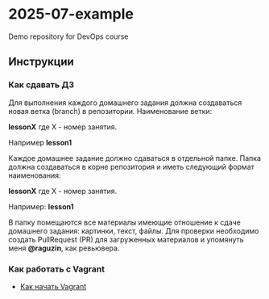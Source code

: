 # 2025-07-example
Demo repository for DevOps course

## Инструкции

### Как сдавать ДЗ

Для выполнения каждого домашнего задания должна создаваться новая ветка (branch) в репозитории. Наименование ветки:

**lessonX** где Х - номер занятия.

Например **lesson1**

Каждое домашнее задание должно сдаваться в отдельной папке. Папка должна создаваться в корне репозитория и иметь следующий формат наименования:

**lessonX** где Х - номер занятия.

Например: **lesson1**

В папку помещаются все материалы имеющие отношение к сдаче домашнего задания: картинки, текст, файлы.
Для проверки необходимо создать PullRequest (PR) для загруженных материалов и упомянуть меня **@raguzin**, как ревьювера.


### Как работать с Vagrant

* [Как начать Vagrant](vagrant_quick_start.md)